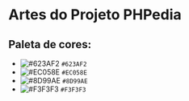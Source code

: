 # Artes do Projeto PHPedia

## Paleta de cores:

- ![#623AF2](https://via.placeholder.com/15/623AF2/000000?text=+) `#623AF2`
- ![#EC058E](https://via.placeholder.com/15/EC058E/000000?text=+) `#EC058E`
- ![#8D99AE](https://via.placeholder.com/15/8D99AE/000000?text=+) `#8D99AE`
- ![#F3F3F3](https://via.placeholder.com/15/F3F3F3/000000?text=+) `#F3F3F3`